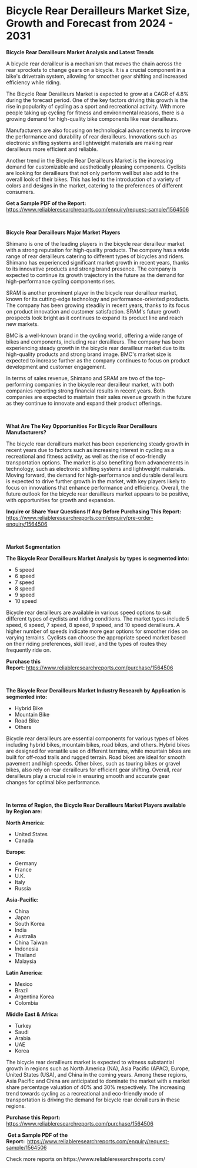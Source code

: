 <p><h1>Bicycle Rear Derailleurs Market Size, Growth and Forecast from 2024 - 2031</h1></p><p><strong>Bicycle Rear Derailleurs Market Analysis and Latest Trends</strong></p>
<p><p>A bicycle rear derailleur is a mechanism that moves the chain across the rear sprockets to change gears on a bicycle. It is a crucial component in a bike's drivetrain system, allowing for smoother gear shifting and increased efficiency while riding.</p><p>The Bicycle Rear Derailleurs Market is expected to grow at a CAGR of 4.8% during the forecast period. One of the key factors driving this growth is the rise in popularity of cycling as a sport and recreational activity. With more people taking up cycling for fitness and environmental reasons, there is a growing demand for high-quality bike components like rear derailleurs.</p><p>Manufacturers are also focusing on technological advancements to improve the performance and durability of rear derailleurs. Innovations such as electronic shifting systems and lightweight materials are making rear derailleurs more efficient and reliable.</p><p>Another trend in the Bicycle Rear Derailleurs Market is the increasing demand for customizable and aesthetically pleasing components. Cyclists are looking for derailleurs that not only perform well but also add to the overall look of their bikes. This has led to the introduction of a variety of colors and designs in the market, catering to the preferences of different consumers.</p></p>
<p><strong>Get a Sample PDF of the Report:&nbsp;</strong> <a href="https://www.reliableresearchreports.com/enquiry/request-sample/1564506">https://www.reliableresearchreports.com/enquiry/request-sample/1564506</a></p>
<p>&nbsp;</p>
<p><strong>Bicycle Rear Derailleurs Major Market Players</strong></p>
<p><p>Shimano is one of the leading players in the bicycle rear derailleur market with a strong reputation for high-quality products. The company has a wide range of rear derailleurs catering to different types of bicycles and riders. Shimano has experienced significant market growth in recent years, thanks to its innovative products and strong brand presence. The company is expected to continue its growth trajectory in the future as the demand for high-performance cycling components rises.</p><p>SRAM is another prominent player in the bicycle rear derailleur market, known for its cutting-edge technology and performance-oriented products. The company has been growing steadily in recent years, thanks to its focus on product innovation and customer satisfaction. SRAM's future growth prospects look bright as it continues to expand its product line and reach new markets.</p><p>BMC is a well-known brand in the cycling world, offering a wide range of bikes and components, including rear derailleurs. The company has been experiencing steady growth in the bicycle rear derailleur market due to its high-quality products and strong brand image. BMC's market size is expected to increase further as the company continues to focus on product development and customer engagement.</p><p>In terms of sales revenue, Shimano and SRAM are two of the top-performing companies in the bicycle rear derailleur market, with both companies reporting strong financial results in recent years. Both companies are expected to maintain their sales revenue growth in the future as they continue to innovate and expand their product offerings.</p></p>
<p>&nbsp;</p>
<p><strong>What Are The Key Opportunities For Bicycle Rear Derailleurs Manufacturers?</strong></p>
<p><p>The bicycle rear derailleurs market has been experiencing steady growth in recent years due to factors such as increasing interest in cycling as a recreational and fitness activity, as well as the rise of eco-friendly transportation options. The market is also benefiting from advancements in technology, such as electronic shifting systems and lightweight materials. Moving forward, the demand for high-performance and durable derailleurs is expected to drive further growth in the market, with key players likely to focus on innovations that enhance performance and efficiency. Overall, the future outlook for the bicycle rear derailleurs market appears to be positive, with opportunities for growth and expansion.</p></p>
<p><strong>Inquire or Share Your Questions If Any Before Purchasing This Report:</strong> <a href="https://www.reliableresearchreports.com/enquiry/pre-order-enquiry/1564506">https://www.reliableresearchreports.com/enquiry/pre-order-enquiry/1564506</a></p>
<p>&nbsp;</p>
<p><strong>Market Segmentation</strong></p>
<p><strong>The Bicycle Rear Derailleurs Market Analysis by types is segmented into:</strong></p>
<p><ul><li>5 speed</li><li>6 speed</li><li>7 speed</li><li>8 speed</li><li>9 speed</li><li>10 speed</li></ul></p>
<p><p>Bicycle rear derailleurs are available in various speed options to suit different types of cyclists and riding conditions. The market types include 5 speed, 6 speed, 7 speed, 8 speed, 9 speed, and 10 speed derailleurs. A higher number of speeds indicate more gear options for smoother rides on varying terrains. Cyclists can choose the appropriate speed market based on their riding preferences, skill level, and the types of routes they frequently ride on.</p></p>
<p><strong>Purchase this Report:&nbsp;</strong><a href="https://www.reliableresearchreports.com/purchase/1564506">https://www.reliableresearchreports.com/purchase/1564506</a></p>
<p>&nbsp;</p>
<p><strong>The Bicycle Rear Derailleurs Market Industry Research by Application is segmented into:</strong></p>
<p><ul><li>Hybrid Bike</li><li>Mountain Bike</li><li>Road Bike</li><li>Others</li></ul></p>
<p><p>Bicycle rear derailleurs are essential components for various types of bikes including hybrid bikes, mountain bikes, road bikes, and others. Hybrid bikes are designed for versatile use on different terrains, while mountain bikes are built for off-road trails and rugged terrain. Road bikes are ideal for smooth pavement and high speeds. Other bikes, such as touring bikes or gravel bikes, also rely on rear derailleurs for efficient gear shifting. Overall, rear derailleurs play a crucial role in ensuring smooth and accurate gear changes for optimal bike performance.</p></p>
<p>&nbsp;</p>
<p><strong>In terms of Region, the Bicycle Rear Derailleurs Market Players available by Region are:</strong></p>
<p>
    <p> <strong> North America: </strong>
        <ul>
            <li>United States</li>
            <li>Canada</li>
        </ul>
        </p> 
    <p> <strong> Europe: </strong>
        <ul>
            <li>Germany</li>
            <li>France</li>
            <li>U.K.</li>
            <li>Italy</li>
            <li>Russia</li>
        </ul>
        </p> 
    <p> <strong> Asia-Pacific: </strong>
        <ul>
            <li>China</li>
            <li>Japan</li>
            <li>South Korea</li>
            <li>India</li>
            <li>Australia</li>
            <li>China Taiwan</li>
            <li>Indonesia</li>
            <li>Thailand</li>
            <li>Malaysia</li>
        </ul>
        </p> 
    <p> <strong> Latin America: </strong>
        <ul>
            <li>Mexico</li>
            <li>Brazil</li>
            <li>Argentina Korea</li>
            <li>Colombia</li>
        </ul>
        </p> 
    <p> <strong> Middle East & Africa: </strong>
        <ul>
            <li>Turkey</li>
            <li>Saudi</li>
            <li>Arabia</li>
            <li>UAE</li>
            <li>Korea</li>
        </ul>
    </p>
    </p>
<p><p>The bicycle rear derailleurs market is expected to witness substantial growth in regions such as North America (NA), Asia Pacific (APAC), Europe, United States (USA), and China in the coming years. Among these regions, Asia Pacific and China are anticipated to dominate the market with a market share percentage valuation of 40% and 30% respectively. The increasing trend towards cycling as a recreational and eco-friendly mode of transportation is driving the demand for bicycle rear derailleurs in these regions.</p></p>
<p><strong>Purchase this Report: </strong><a href="https://www.reliableresearchreports.com/purchase/1564506">https://www.reliableresearchreports.com/purchase/1564506</a></p>
<p>&nbsp;<strong>Get a Sample PDF of the Report:&nbsp;&nbsp;</strong><a href="https://www.reliableresearchreports.com/enquiry/request-sample/1564506">https://www.reliableresearchreports.com/enquiry/request-sample/1564506</a></p>
<p><strong></strong></p>
<p>Check more reports on https://www.reliableresearchreports.com/</p>